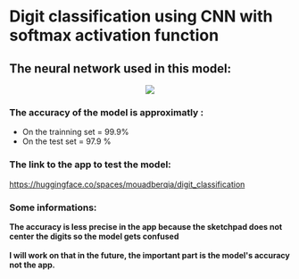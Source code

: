 # Digit classification using CNN with softmax activation function

## The neural network used in this model:
<p align="center">
  <img src="https://github.com/BerqiaMouad/softmax_digit_classification/blob/master/NN_model.png">
</p>

### The accuracy of the model is approximatly :

+ On the trainning set = 99.9%
+ On the test set = 97.9 %

### The link to the app to test the model:

https://huggingface.co/spaces/mouadberqia/digit_classification

### Some informations:
<b>The accuracy is less precise in the app because the sketchpad does not center the digits so the model gets confused</b>
<br/><br/>
<b>I will work on that in the future, the important part is the model's accuracy not the app.</b>

